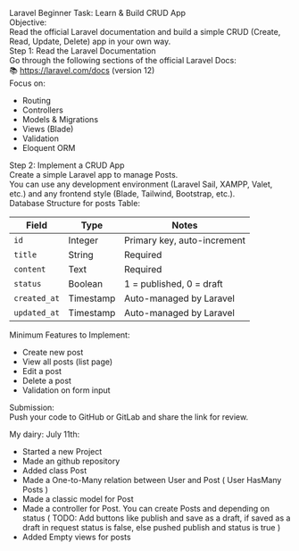 Laravel Beginner Task: Learn & Build CRUD App  
Objective:  
Read the official Laravel documentation and build a simple CRUD (Create, Read, Update, Delete) app in your own way.  
Step 1: Read the Laravel Documentation  
Go through the following sections of the official Laravel Docs:  
:books: https://laravel.com/docs (version 12)  
Focus on:  
- Routing  
- Controllers  
- Models & Migrations  
- Views (Blade)  
- Validation  
- Eloquent ORM  
  
Step 2: Implement a CRUD App  
Create a simple Laravel app to manage Posts.  
You can use any development environment (Laravel Sail, XAMPP, Valet, etc.) and any frontend style (Blade, Tailwind, Bootstrap, etc.).  
Database Structure for posts Table:  

  
| Field        | Type      | Notes                       |
| ------------ | --------- | --------------------------- |
| `id`         | Integer   | Primary key, auto-increment |
| `title`      | String    | Required                    |
| `content`    | Text      | Required                    |
| `status`     | Boolean   | 1 = published, 0 = draft    |
| `created_at` | Timestamp | Auto-managed by Laravel     |
| `updated_at` | Timestamp | Auto-managed by Laravel     |

  
Minimum Features to Implement:  
- Create new post  
- View all posts (list page)  
- Edit a post  
- Delete a post  
- Validation on form input  
  
Submission:  
Push your code to GitHub or GitLab and share the link for review.  
  
  
My dairy: 
July 11th:  
- Started a new Project
- Made an github repository
- Added class Post
- Made a One-to-Many relation between User and Post ( User HasMany Posts )
- Made a classic model for Post
- Made a controller for Post. You can create Posts and depending on status ( TODO: Add buttons like publish and save as a draft, if saved as a draft in request status is false, else pushed publish and status is true )
- Added Empty views for posts










